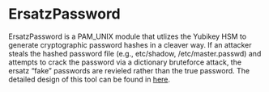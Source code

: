 # ErsatzPassword

ErsatzPassword is a PAM_UNIX module that utlizes the Yubikey HSM to generate cryptographic password hashes in a cleaver way. If an attacker steals the hashed password file (e.g., etc/shadow, /etc/master.passwd) and attempts to crack the password via a dictionary bruteforce attack, the ersatz “fake” passwords are revieled rather than the true password. 
The detailed design of this tool can be found in [here](https://www.cerias.purdue.edu/assets/pdf/bibtex_archive/2015-2.pdf).
